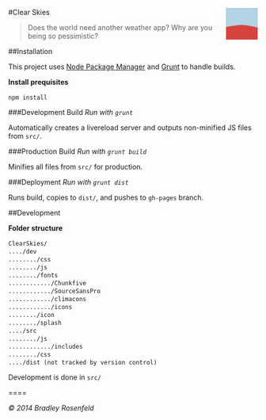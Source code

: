 #Clear Skies <img src="https://raw.githubusercontent.com/BoringCode/ClearSkies/master/dev/icon/favicon-96x96.png?token=938452__eyJzY29wZSI6IlJhd0Jsb2I6Qm9yaW5nQ29kZS9DbGVhclNraWVzL21hc3Rlci9kZXYvaWNvbi9mYXZpY29uLTk2eDk2LnBuZyIsImV4cGlyZXMiOjE0MDY4OTk5NTB9--f07ae8feba896a0c9a70860ef60d01c966fa0cdf" alt="Icon" align="right" height="64"/>

> Does the world need another weather app? Why are you being so pessimistic?

##Installation

This project uses [Node Package Manager](http://nodejs.org/) and [Grunt](http://gruntjs.com) to handle builds.

**Install prequisites**

```shell
npm install
```

###Development Build
_Run with `grunt`_

Automatically creates a livereload server and outputs non-minified JS files from `src/`.

###Production Build
_Run with `grunt build`_

Minifies all files from `src/` for production.

###Deployment
_Run with `grunt dist`_

Runs build, copies to `dist/`, and pushes to `gh-pages` branch.


##Development

**Folder structure**

```
ClearSkies/
..../dev
......../css
......../js
......../fonts
............/Chunkfive
............/SourceSansPro
............/climacons
............/icons
......../icon
......../splash
..../src
......../js
............/includes
......../css
..../dist (not tracked by version control)
```

Development is done in `src/`

====

_&copy; 2014 Bradley Rosenfeld_
